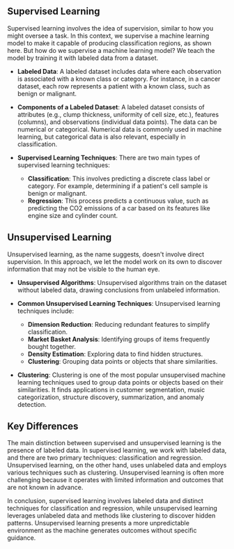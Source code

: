 ## Supervised Learning

Supervised learning involves the idea of supervision, similar to how you might oversee a task. In this context, we supervise a machine learning model to make it capable of producing classification regions, as shown here. But how do we supervise a machine learning model? We teach the model by training it with labeled data from a dataset.

- **Labeled Data**: A labeled dataset includes data where each observation is associated with a known class or category. For instance, in a cancer dataset, each row represents a patient with a known class, such as benign or malignant.

- **Components of a Labeled Dataset**: A labeled dataset consists of attributes (e.g., clump thickness, uniformity of cell size, etc.), features (columns), and observations (individual data points). The data can be numerical or categorical. Numerical data is commonly used in machine learning, but categorical data is also relevant, especially in classification.

- **Supervised Learning Techniques**: There are two main types of supervised learning techniques:
    - **Classification**: This involves predicting a discrete class label or category. For example, determining if a patient's cell sample is benign or malignant.
    - **Regression**: This process predicts a continuous value, such as predicting the CO2 emissions of a car based on its features like engine size and cylinder count.

## Unsupervised Learning

Unsupervised learning, as the name suggests, doesn't involve direct supervision. In this approach, we let the model work on its own to discover information that may not be visible to the human eye.

- **Unsupervised Algorithms**: Unsupervised algorithms train on the dataset without labeled data, drawing conclusions from unlabeled information.

- **Common Unsupervised Learning Techniques**: Unsupervised learning techniques include:
    - **Dimension Reduction**: Reducing redundant features to simplify classification.
    - **Market Basket Analysis**: Identifying groups of items frequently bought together.
    - **Density Estimation**: Exploring data to find hidden structures.
    - **Clustering**: Grouping data points or objects that share similarities.

- **Clustering**: Clustering is one of the most popular unsupervised machine learning techniques used to group data points or objects based on their similarities. It finds applications in customer segmentation, music categorization, structure discovery, summarization, and anomaly detection.

## Key Differences

The main distinction between supervised and unsupervised learning is the presence of labeled data. In supervised learning, we work with labeled data, and there are two primary techniques: classification and regression. Unsupervised learning, on the other hand, uses unlabeled data and employs various techniques such as clustering. Unsupervised learning is often more challenging because it operates with limited information and outcomes that are not known in advance.

In conclusion, supervised learning involves labeled data and distinct techniques for classification and regression, while unsupervised learning leverages unlabeled data and methods like clustering to discover hidden patterns. Unsupervised learning presents a more unpredictable environment as the machine generates outcomes without specific guidance.
